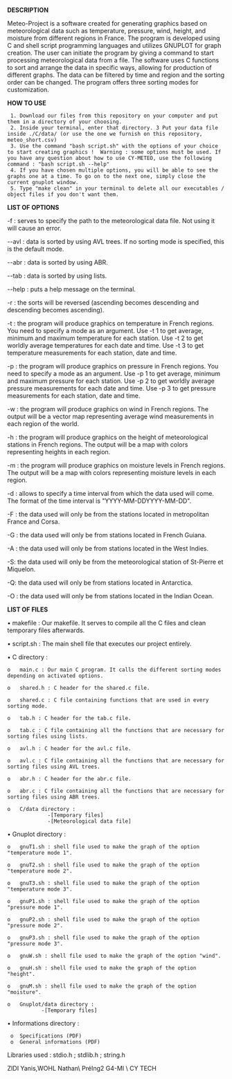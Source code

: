 **DESCRIPTION**

 Meteo-Project is a software created for generating graphics based on meteorological data such as temperature, pressure, wind, height, and moisture from different regions in France. The program is developed using C and shell script programming languages and utilizes GNUPLOT for graph creation. The user can initiate the program by giving a command to start processing meteorological data from a file. The software uses C functions to sort and arrange the data in specific ways, allowing for production of different graphs. The data can be filtered by time and region and the sorting order can be changed. The program offers three sorting modes for customization.



**HOW TO USE**


     1.	Download our files from this repository on your computer and put them in a directory of your choosing.
     2.	Inside your terminal, enter that directory. 3 Put your data file inside ./C/data/ (or use the one we furnish on this repository, meteo_short.csv)
     3.	Use the command "bash script.sh" with the options of your choice to start creating graphics !  Warning : some options must be used. If you have any question about how to use CY-METEO, use the following command : "bash script.sh --help"
     4.	If you have chosen multiple options, you will be able to see the graphs one at a time. To go on to the next one, simply close the current gnuplot window.
     5.	Type "make clean" in your terminal to delete all our executables / object files if you don't want them.



**LIST OF OPTIONS**

  -f : serves to specify the path to the meteorological data file. Not using it will cause an error.

 --avl : data is sorted by using AVL trees. If no sorting mode is specified, this is the default mode.

 --abr : data is sorted by using ABR.

 --tab : data is sorted by using lists.

--help : puts a help message on the terminal.

 -r : the sorts will be reversed (ascending becomes descending and descending becomes ascending).

-t : the program will produce graphics on temperature in French regions.
You need to specify a mode as an argument.
Use -t 1 to get average, minimum and maximum temperature for each station.
Use -t 2 to get worldly average temperatures for each date and time.
Use -t 3 to get temperature measurements for each station, date and time.


-p : the program will produce graphics on pressure in French regions.
You need to specify a mode as an argument. 
Use -p 1 to get average, minimum and maximum pressure for each station.
Use -p 2 to get worldly average pressure measurements for each date and time.
Use -p 3 to get pressure measurements for each station, date and time.

-w : the program will produce graphics on wind in French regions. The output will be a vector map representing average wind measurements in each region of the world.

 -h : the program will produce graphics on the height of meteorological stations in French regions. The output will be a map with colors representing heights in each region.

-m : the program will produce graphics on moisture levels in French regions. The output will be a map with colors representing moisture levels in each region.

-d : allows to specify a time interval from which the data used will come.  The format of the time interval is "YYYY-MM-DDYYYY-MM-DD".

-F : the data used will only be from the stations located in metropolitan France and Corsa.

-G : the data used will only be from stations located in French Guiana.

-A : the data used will only be from stations located in the West Indies.

-S: the data used will only be from the meteorological station of St-Pierre et Miquelon.

-Q: the data used will only be from stations located in Antarctica.

-O : the data used will only be from stations located in the Indian Ocean.


**LIST OF FILES**


•	makefile : Our makefile. It serves to compile all the C files and clean temporary files afterwards.

•	script.sh : The main shell file that executes our project entirely.

•	C directory :

    o	main.c : Our main C program. It calls the different sorting modes depending on activated options.

    o	shared.h : C header for the shared.c file.

    o	shared.c : C file containing functions that are used in every sorting mode.

    o	tab.h : C header for the tab.c file.

    o	tab.c : C file containing all the functions that are necessary for sorting files using lists.

    o	avl.h : C header for the avl.c file.

    o	avl.c : C file containing all the functions that are necessary for sorting files using AVL trees.

    o	abr.h : C header for the abr.c file.

    o	abr.c : C file containing all the functions that are necessary for sorting files using ABR trees.

    o	C/data directory :
                 -[Temporary files]
                 -[Meteorological data file]


•	Gnuplot directory : 

    o	gnuT1.sh : shell file used to make the graph of the option "temperature mode 1".

    o	gnuT2.sh : shell file used to make the graph of the option "temperature mode 2".

    o	gnuT3.sh : shell file used to make the graph of the option "temperature mode 3".

    o	gnuP1.sh : shell file used to make the graph of the option "pressure mode 1".

    o	gnuP2.sh : shell file used to make the graph of the option "pressure mode 2".

    o	gnuP3.sh : shell file used to make the graph of the option "pressure mode 3".

    o	gnuW.sh : shell file used to make the graph of the option "wind".

    o	gnuH.sh : shell file used to make the graph of the option "height".

    o	gnuM.sh : shell file used to make the graph of the option "moisture".

    o	Gnuplot/data directory :
               -[Temporary files]

•	Informations directory :

     o	Specifications (PDF)
     o	General informations (PDF)


Libraries used : stdio.h ; stdlib.h ; string.h





ZIDI Yanis,WOHL Nathan\ PréIng2 G4-MI \ CY TECH
